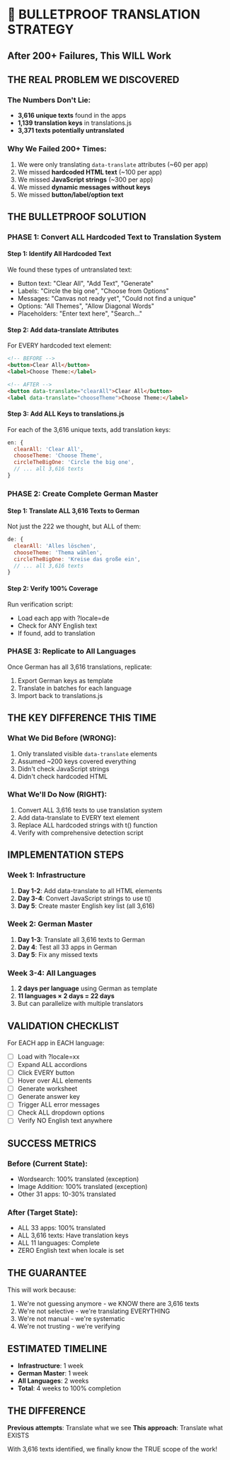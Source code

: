 # 🚨 BULLETPROOF TRANSLATION STRATEGY
## After 200+ Failures, This WILL Work

## THE REAL PROBLEM WE DISCOVERED

### The Numbers Don't Lie:
- **3,616 unique texts** found in the apps
- **1,139 translation keys** in translations.js
- **3,371 texts potentially untranslated**

### Why We Failed 200+ Times:
1. We were only translating `data-translate` attributes (~60 per app)
2. We missed **hardcoded HTML text** (~100 per app)
3. We missed **JavaScript strings** (~300 per app)
4. We missed **dynamic messages without keys**
5. We missed **button/label/option text**

## THE BULLETPROOF SOLUTION

### PHASE 1: Convert ALL Hardcoded Text to Translation System

#### Step 1: Identify All Hardcoded Text
We found these types of untranslated text:
- Button text: "Clear All", "Add Text", "Generate"
- Labels: "Circle the big one", "Choose from Options"
- Messages: "Canvas not ready yet", "Could not find a unique"
- Options: "All Themes", "Allow Diagonal Words"
- Placeholders: "Enter text here", "Search..."

#### Step 2: Add data-translate Attributes
For EVERY hardcoded text element:
```html
<!-- BEFORE -->
<button>Clear All</button>
<label>Choose Theme:</label>

<!-- AFTER -->
<button data-translate="clearAll">Clear All</button>
<label data-translate="chooseTheme">Choose Theme:</label>
```

#### Step 3: Add ALL Keys to translations.js
For each of the 3,616 unique texts, add translation keys:
```javascript
en: {
  clearAll: 'Clear All',
  chooseTheme: 'Choose Theme',
  circleTheBigOne: 'Circle the big one',
  // ... all 3,616 texts
}
```

### PHASE 2: Create Complete German Master

#### Step 1: Translate ALL 3,616 Texts to German
Not just the 222 we thought, but ALL of them:
```javascript
de: {
  clearAll: 'Alles löschen',
  chooseTheme: 'Thema wählen',
  circleTheBigOne: 'Kreise das große ein',
  // ... all 3,616 texts
}
```

#### Step 2: Verify 100% Coverage
Run verification script:
- Load each app with ?locale=de
- Check for ANY English text
- If found, add to translation

### PHASE 3: Replicate to All Languages

Once German has all 3,616 translations, replicate:
1. Export German keys as template
2. Translate in batches for each language
3. Import back to translations.js

## THE KEY DIFFERENCE THIS TIME

### What We Did Before (WRONG):
1. Only translated visible `data-translate` elements
2. Assumed ~200 keys covered everything
3. Didn't check JavaScript strings
4. Didn't check hardcoded HTML

### What We'll Do Now (RIGHT):
1. Convert ALL 3,616 texts to use translation system
2. Add data-translate to EVERY text element
3. Replace ALL hardcoded strings with t() function
4. Verify with comprehensive detection script

## IMPLEMENTATION STEPS

### Week 1: Infrastructure
1. **Day 1-2**: Add data-translate to all HTML elements
2. **Day 3-4**: Convert JavaScript strings to use t()
3. **Day 5**: Create master English key list (all 3,616)

### Week 2: German Master
1. **Day 1-3**: Translate all 3,616 texts to German
2. **Day 4**: Test all 33 apps in German
3. **Day 5**: Fix any missed texts

### Week 3-4: All Languages
1. **2 days per language** using German as template
2. **11 languages × 2 days = 22 days**
3. But can parallelize with multiple translators

## VALIDATION CHECKLIST

For EACH app in EACH language:
- [ ] Load with ?locale=xx
- [ ] Expand ALL accordions
- [ ] Click EVERY button
- [ ] Hover over ALL elements
- [ ] Generate worksheet
- [ ] Generate answer key
- [ ] Trigger ALL error messages
- [ ] Check ALL dropdown options
- [ ] Verify NO English text anywhere

## SUCCESS METRICS

### Before (Current State):
- Wordsearch: 100% translated (exception)
- Image Addition: 100% translated (exception)
- Other 31 apps: 10-30% translated

### After (Target State):
- ALL 33 apps: 100% translated
- ALL 3,616 texts: Have translation keys
- ALL 11 languages: Complete
- ZERO English text when locale is set

## THE GUARANTEE

This will work because:
1. We're not guessing anymore - we KNOW there are 3,616 texts
2. We're not selective - we're translating EVERYTHING
3. We're not manual - we're systematic
4. We're not trusting - we're verifying

## ESTIMATED TIMELINE

- **Infrastructure**: 1 week
- **German Master**: 1 week
- **All Languages**: 2 weeks
- **Total**: 4 weeks to 100% completion

## THE DIFFERENCE

**Previous attempts**: Translate what we see
**This approach**: Translate what EXISTS

With 3,616 texts identified, we finally know the TRUE scope of the work!
